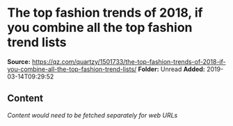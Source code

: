 # The top fashion trends of 2018, if you combine all the top fashion trend lists

**Source:** https://qz.com/quartzy/1501733/the-top-fashion-trends-of-2018-if-you-combine-all-the-top-fashion-trend-lists/
**Folder:** Unread
**Added:** 2019-03-14T09:29:52




## Content
*Content would need to be fetched separately for web URLs*
